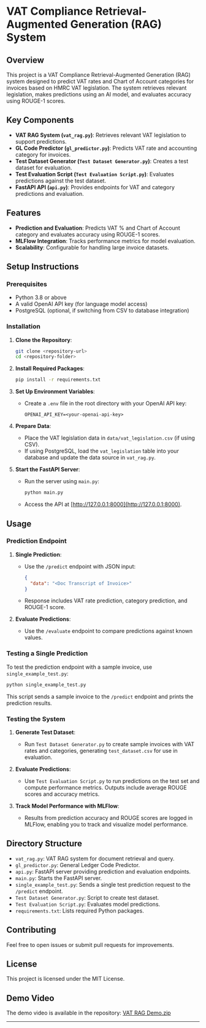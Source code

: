 
# VAT Compliance Retrieval-Augmented Generation (RAG) System

## Overview
This project is a VAT Compliance Retrieval-Augmented Generation (RAG) system designed to predict VAT rates and Chart of Account categories for invoices based on HMRC VAT legislation. The system retrieves relevant legislation, makes predictions using an AI model, and evaluates accuracy using ROUGE-1 scores.

## Key Components
- **VAT RAG System (`vat_rag.py`)**: Retrieves relevant VAT legislation to support predictions.
- **GL Code Predictor (`gl_predictor.py`)**: Predicts VAT rate and accounting category for invoices.
- **Test Dataset Generator (`Test Dataset Generator.py`)**: Creates a test dataset for evaluation.
- **Test Evaluation Script (`Test Evaluation Script.py`)**: Evaluates predictions against the test dataset.
- **FastAPI API (`api.py`)**: Provides endpoints for VAT and category predictions and evaluation.

## Features
- **Prediction and Evaluation**: Predicts VAT % and Chart of Account category and evaluates accuracy using ROUGE-1 scores.
- **MLFlow Integration**: Tracks performance metrics for model evaluation.
- **Scalability**: Configurable for handling large invoice datasets.

## Setup Instructions

### Prerequisites
- Python 3.8 or above
- A valid OpenAI API key (for language model access)
- PostgreSQL (optional, if switching from CSV to database integration)

### Installation

1. **Clone the Repository**:
   ```bash
   git clone <repository-url>
   cd <repository-folder>
   ```

2. **Install Required Packages**:
   ```bash
   pip install -r requirements.txt
   ```

3. **Set Up Environment Variables**:
   - Create a `.env` file in the root directory with your OpenAI API key:
     ```plaintext
     OPENAI_API_KEY=<your-openai-api-key>
     ```

4. **Prepare Data**:
   - Place the VAT legislation data in `data/vat_legislation.csv` (if using CSV).
   - If using PostgreSQL, load the `vat_legislation` table into your database and update the data source in `vat_rag.py`.

5. **Start the FastAPI Server**:
   - Run the server using `main.py`:
     ```bash
     python main.py
     ```
   - Access the API at [http://127.0.0.1:8000](http://127.0.0.1:8000).

## Usage

### Prediction Endpoint
1. **Single Prediction**:
   - Use the `/predict` endpoint with JSON input:
     ```json
     {
       "data": "<Doc Transcript of Invoice>"
     }
     ```
   - Response includes VAT rate prediction, category prediction, and ROUGE-1 score.

2. **Evaluate Predictions**:
   - Use the `/evaluate` endpoint to compare predictions against known values.

### Testing a Single Prediction
To test the prediction endpoint with a sample invoice, use `single_example_test.py`:
```bash
python single_example_test.py
```
This script sends a sample invoice to the `/predict` endpoint and prints the prediction results.

### Testing the System
1. **Generate Test Dataset**:
   - Run `Test Dataset Generator.py` to create sample invoices with VAT rates and categories, generating `test_dataset.csv` for use in evaluation.

2. **Evaluate Predictions**:
   - Use `Test Evaluation Script.py` to run predictions on the test set and compute performance metrics. Outputs include average ROUGE scores and accuracy metrics.

3. **Track Model Performance with MLFlow**:
   - Results from prediction accuracy and ROUGE scores are logged in MLFlow, enabling you to track and visualize model performance.

## Directory Structure
- `vat_rag.py`: VAT RAG system for document retrieval and query.
- `gl_predictor.py`: General Ledger Code Predictor.
- `api.py`: FastAPI server providing prediction and evaluation endpoints.
- `main.py`: Starts the FastAPI server.
- `single_example_test.py`: Sends a single test prediction request to the `/predict` endpoint.
- `Test Dataset Generator.py`: Script to create test dataset.
- `Test Evaluation Script.py`: Evaluates model predictions.
- `requirements.txt`: Lists required Python packages.

## Contributing
Feel free to open issues or submit pull requests for improvements.

## License
This project is licensed under the MIT License.

## Demo Video
The demo video is available in the repository: [VAT RAG Demo.zip](VAT%20RAG%20Demo.zip)


---

